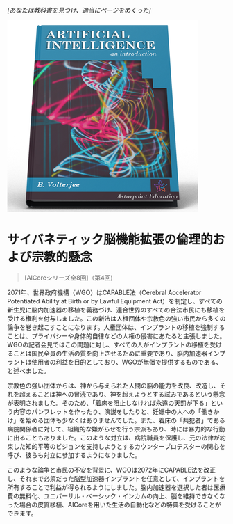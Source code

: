 *[あなたは教科書を見つけ、適当にページをめくった]*

![AI教科書](/resources/lore/textbookAI440.png)
# サイバネティック脳機能拡張の倫理的および宗教的懸念
> [AICoreシリーズ全8回]（第4回)

2071年、世界政府機構（WGO）はCAPABLE法（Cerebral Accelerator Potentiated Ability at Birth or by Lawful Equipment Act）を制定し、すべての新生児に脳内加速器の移植を義務づけ、連合世界のすべての合法市民にも移植を受ける権利を付与しました。この新法は人権団体や宗教色の強い市民から多くの論争を巻き起こすことになります。人権団体は、インプラントの移植を強制することは、プライバシーや身体的自律などの人権の侵害にあたると主張しました。WGOの記者会見ではこの問題に対し、すべての人がインプラントの移植を受けることは国民全員の生活の質を向上させるために重要であり、脳内加速器インプラントは使用者の利益を目的としており、WGOが無償で提供するものである、と述べました。

宗教色の強い団体からは、神から与えられた人間の脳の能力を改良、改造し、それを超えることは神への冒涜であり、神を超えようとする試みであるという懸念が表明されました。そのため、「着床を阻止しなければ永遠の天罰が下る」という内容のパンフレットを作ったり、演説をしたりと、妊娠中の人への「働きかけ」を始める団体も少なくはありませんでした。また、着床の「共犯者」である病院関係者に対して、組織的な嫌がらせを行う宗派もあり、時には暴力的な行動に出ることもありました。このような対立は、病院職員を保護し、元の法律が約束した知的平等のビジョンを支持しようとするカウンタープロテスターの関心を呼び、彼らも対立に参加するようになりました。

このような論争と市民の不安を背景に、WGOは2072年にCAPABLE法を改正し、それまで必須だった脳型加速器インプラントを任意として、インプラントを所有することで利益が得られるようにしました。脳内加速器を選択した者は医療費の無料化、ユニバーサル・ベーシック・インカムの向上、脳を維持できなくなった場合の皮質移植、AICoreを用いた生活の自動化などの特典を受けることができます。
